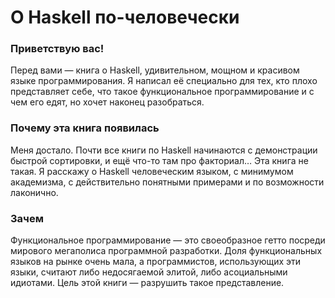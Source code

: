 О Haskell по-человечески
========================

### Приветствую вас!

Перед вами — книга о Haskell, удивительном, мощном и красивом языке программирования. Я написал её специально для тех, кто плохо представляет себе, что такое функциональное программирование и с чем его едят, но хочет наконец разобраться.

### Почему эта книга появилась

Меня достало. Почти все книги по Haskell начинаются с демонстрации быстрой сортировки, и ещё что-то там про факториал… Эта книга не такая. Я расскажу о Haskell человеческим языком, с минимумом академизма, с действительно понятными примерами и по возможности лаконично.

### Зачем

Функциональное программирование — это своеобразное гетто посреди мирового мегаполиса программной разработки. Доля функциональных языков на рынке очень мала, а программистов, использующих эти языки, считают либо недосягаемой элитой, либо асоциальными идиотами. Цель этой книги — разрушить такое представление.
